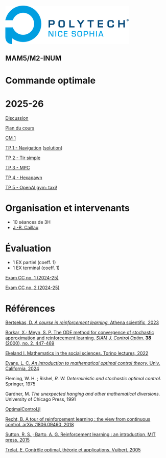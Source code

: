 ![PNS](logo-pns.png)
## MAM5/M2-INUM
# Commande optimale
# 2025-26

[Discussion](https://github.com/pns-mam/commande/discussions/1)

[Plan du cours](cm/cm.md)

[CM 1](cm/cm1.pdf)

[TP 1 - Navigation](tp1/tp1.md)
([solution](tp1/tp1-corr.md))

[TP 2 - Tir simple](tp2/tp2.md)

[TP 3 - MPC](tp3/tp3.md)

[TP 4 - Hexapawn](tp4/tp4.ipynb)

[TP 5 - OpenAI gym: taxi!](tp5/q-taxi.ipynb)

# Organisation et intervenants

- 10 séances de 3H
- [J.-B. Caillau](mailto:jean-baptiste.caillau@univ-cotedazur.fr)

# Évaluation

- 1 EX partiel (coeff. 1)
- 1 EX terminal (coeff. 1)

[Exam CC no. 1 (2024-25)](exam-cc1-old/exam-cc1.md)

[Exam CC no. 2 (2024-25)](exam-cc2-old/exam-cc2.md)

# Références

[Bertsekas, D. *A course in reinforcement learning.* Athena scientific, 2023](https://www.mit.edu/~dimitrib/RLCOURSECOMPLETE.pdf)

[Borkar, X.; Meyn, S. P. The ODE method for convergence of stochastic approximation and reinforcement learning. *SIAM J. Control Optim.* **38** (2000), no. 2, 447-469](https://epubs.siam.org/doi/abs/10.1137/S0363012997331639?journalCode=sjcodc&mobileUi=0)

[Ekeland I. Mathematics in the social sciences. Torino lectures, 2022](https://www.ceremade.dauphine.fr/~ekeland/lectures/Torino.pdf)

[Evans, L. C. *An introduction to mathematical optimal control theory.* Univ. California, 2024](https://math.berkeley.edu/~evans/control.course.pdf)

Fleming, W. H. ; Rishel, *R. W. Deterministic and stochastic optimal control.* Springer, 1975

Gardner, M. *The unexpected hanging and other mathematical diversions.* University of Chicago Press, 1991

[OptimalControl.jl](https://control-toolbox.org/OptimalControl.jl)

[Recht, B. A tour of reinforcement learning : the view from continuous control. arXiv :1806.09460, 2018](https://arxiv.org/pdf/1806.09460.pdf)

[Sutton, R. S. ; Barto, A. G. Reinforcement learning : an introduction, MIT press, 2015](http://web.stanford.edu/class/psych209/Readings/SuttonBartoIPRLBook2ndEd.pdf)

[Trélat, E. Contrôle optimal, théorie et applications. Vuibert, 2005](https://www.ljll.fr/trelat/fichiers/livreBFT.pdf)
